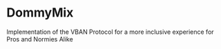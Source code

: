 # DommyMix
Implementation of the VBAN Protocol for a more inclusive experience for Pros and Normies Alike

